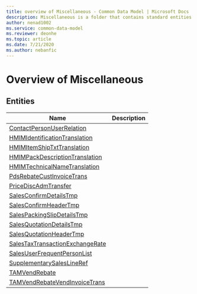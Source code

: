 ```yaml
---
title: overview of Miscellaneous - Common Data Model | Microsoft Docs
description: Miscellaneous is a folder that contains standard entities related to the Common Data Model.
author: nenad1002
ms.service: common-data-model
ms.reviewer: deonhe
ms.topic: article
ms.date: 7/21/2020
ms.author: nebanfic
---
```


# Overview of Miscellaneous


## Entities

|Name|Description|
|---|---|
|[ContactPersonUserRelation](ContactPersonUserRelation.md)||
|[HMIMIdentificationTranslation](HMIMIdentificationTranslation.md)||
|[HMIMItemShipTxtTranslation](HMIMItemShipTxtTranslation.md)||
|[HMIMPackDescriptionTranslation](HMIMPackDescriptionTranslation.md)||
|[HMIMTechnicalNameTranslation](HMIMTechnicalNameTranslation.md)||
|[PdsRebateCustInvoiceTrans](PdsRebateCustInvoiceTrans.md)||
|[PriceDiscAdmTransfer](PriceDiscAdmTransfer.md)||
|[SalesConfirmDetailsTmp](SalesConfirmDetailsTmp.md)||
|[SalesConfirmHeaderTmp](SalesConfirmHeaderTmp.md)||
|[SalesPackingSlipDetailsTmp](SalesPackingSlipDetailsTmp.md)||
|[SalesQuotationDetailsTmp](SalesQuotationDetailsTmp.md)||
|[SalesQuotationHeaderTmp](SalesQuotationHeaderTmp.md)||
|[SalesTaxTransactionExchangeRate](SalesTaxTransactionExchangeRate.md)||
|[SalesUserFrequentPersonList](SalesUserFrequentPersonList.md)||
|[SupplementarySalesLineRef](SupplementarySalesLineRef.md)||
|[TAMVendRebate](TAMVendRebate.md)||
|[TAMVendRebateVendInvoiceTrans](TAMVendRebateVendInvoiceTrans.md)||
